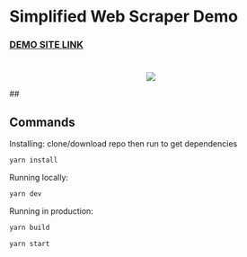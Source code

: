 
#  Simplified Web Scraper Demo

### [DEMO SITE LINK](https://simplified-web-scraper-demo.netlify.app/)

#
<p align="center">
    <img src="https://c.tenor.com/5K72-R8R8s0AAAAC/ice-scraping-winter.gif"/>
</p>
##

## Commands

Installing:
clone/download repo then run to get dependencies
```bash
yarn install
```
Running locally:
```bash
yarn dev
```
Running in production:
```bash
yarn build
```
```bash
yarn start
```
